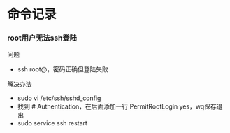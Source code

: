 
# 命令记录

### root用户无法ssh登陆

问题
- ssh root@<severip>，密码正确但登陆失败

解决办法
- sudo vi /etc/ssh/sshd_config
- 找到 # Authentication，在后面添加一行 PermitRootLogin yes，wq保存退出
- sudo service ssh restart
